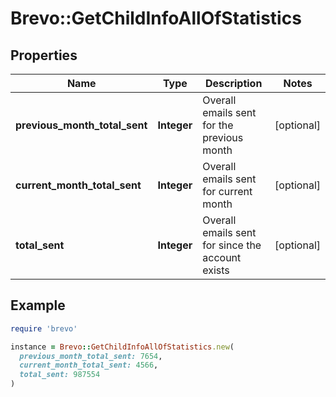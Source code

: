 # Brevo::GetChildInfoAllOfStatistics

## Properties

| Name | Type | Description | Notes |
| ---- | ---- | ----------- | ----- |
| **previous_month_total_sent** | **Integer** | Overall emails sent for the previous month | [optional] |
| **current_month_total_sent** | **Integer** | Overall emails sent for current month | [optional] |
| **total_sent** | **Integer** | Overall emails sent for since the account exists | [optional] |

## Example

```ruby
require 'brevo'

instance = Brevo::GetChildInfoAllOfStatistics.new(
  previous_month_total_sent: 7654,
  current_month_total_sent: 4566,
  total_sent: 987554
)
```

